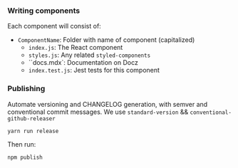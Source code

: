 ### Writing components

Each component will consist of:

- `ComponentName`: Folder with name of component (capitalized)
  - `index.js`: The React component
  - `styles.js`: Any related `styled-components`
  - ``docs.mdx`: Documentation on Docz
  - `index.test.js`: Jest tests for this component

### Publishing

Automate versioning and CHANGELOG generation, with semver and conventional commit messages. We use `standard-version` && `conventional-github-releaser`

`yarn run release`

Then run:

`npm publish`
